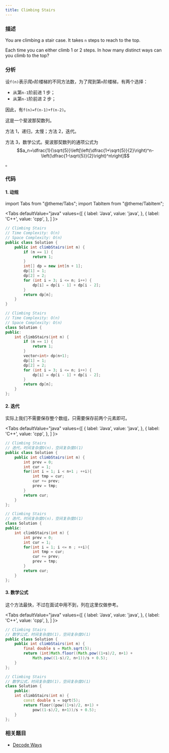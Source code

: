 ```yaml
---
title: Climbing Stairs
---
```


### 描述

You are climbing a stair case. It takes `n` steps to reach to the top.

Each time you can either climb 1 or 2 steps. In how many distinct ways can you climb to the top?

### 分析

设`f(n)`表示爬`n`阶楼梯的不同方法数，为了爬到第`n`阶楼梯，有两个选择：

- 从第`n-1`阶前进 1 步；
- 从第`n-1`阶前进 2 步；

因此，有`f(n)=f(n-1)+f(n-2)`。

这是一个斐波那契数列。

方法 1，递归，太慢；方法 2，迭代。

方法 3，数学公式。斐波那契数列的通项公式为 $$a_n=\dfrac{1}{\sqrt{5}}\left[\left(\dfrac{1+\sqrt{5}}{2}\right)^n-\left(\dfrac{1-\sqrt{5}}{2}\right)^n\right]$$。

### 代码

#### 1. 动规

import Tabs from "@theme/Tabs";
import TabItem from "@theme/TabItem";

<Tabs
defaultValue="java"
values={[
{ label: 'Java', value: 'java', },
{ label: 'C++', value: 'cpp', },
]
}>
<TabItem value="java">

```java
// Climbing Stairs
// Time Complexity: O(n)
// Space Complexity: O(n)
public class Solution {
    public int climbStairs(int n) {
        if (n == 1) {
            return 1;
        }
        int[] dp = new int[n + 1];
        dp[1] = 1;
        dp[2] = 2;
        for (int i = 3; i <= n; i++) {
            dp[i] = dp[i - 1] + dp[i - 2];
        }
        return dp[n];
    }
}
```

</TabItem>
<TabItem value="cpp">

```cpp
// Climbing Stairs
// Time Complexity: O(n)
// Space Complexity: O(n)
class Solution {
public:
    int climbStairs(int n) {
        if (n == 1) {
            return 1;
        }
        vector<int> dp(n+1);
        dp[1] = 1;
        dp[2] = 2;
        for (int i = 3; i <= n; i++) {
            dp[i] = dp[i - 1] + dp[i - 2];
        }
        return dp[n];
    }
};
```

</TabItem>
</Tabs>

#### 2. 迭代

实际上我们不需要保存整个数组，只需要保存前两个元素即可。

<Tabs
defaultValue="java"
values={[
{ label: 'Java', value: 'java', },
{ label: 'C++', value: 'cpp', },
]
}>
<TabItem value="java">

```java
// Climbing Stairs
// 迭代，时间复杂度O(n)，空间复杂度O(1)
public class Solution {
    public int climbStairs(int n) {
        int prev = 0;
        int cur = 1;
        for(int i = 1; i < n+1 ; ++i){
            int tmp = cur;
            cur += prev;
            prev = tmp;
        }
        return cur;
    }
};
```

</TabItem>
<TabItem value="cpp">

```cpp
// Climbing Stairs
// 迭代，时间复杂度O(n)，空间复杂度O(1)
class Solution {
public:
    int climbStairs(int n) {
        int prev = 0;
        int cur = 1;
        for(int i = 1; i <= n ; ++i){
            int tmp = cur;
            cur += prev;
            prev = tmp;
        }
        return cur;
    }
};
```

</TabItem>
</Tabs>

#### 3. 数学公式

这个方法最快，不过在面试中用不到，列在这里仅做参考。

<Tabs
defaultValue="java"
values={[
{ label: 'Java', value: 'java', },
{ label: 'C++', value: 'cpp', },
]
}>
<TabItem value="java">

```java
// Climbing Stairs
// 数学公式，时间复杂度O(1)，空间复杂度O(1)
public class Solution {
    public int climbStairs(int n) {
        final double s = Math.sqrt(5);
        return (int)Math.floor((Math.pow((1+s)/2, n+1) +
            Math.pow((1-s)/2, n+1))/s + 0.5);
    }
};
```

</TabItem>
<TabItem value="cpp">

```cpp
// Climbing Stairs
// 数学公式，时间复杂度O(1)，空间复杂度O(1)
class Solution {
    public:
    int climbStairs(int n) {
        const double s = sqrt(5);
        return floor((pow((1+s)/2, n+1) +
            pow((1-s)/2, n+1))/s + 0.5);
    }
};
```

</TabItem>
</Tabs>

### 相关题目

- [Decode Ways](../dp/decode-ways.md)
